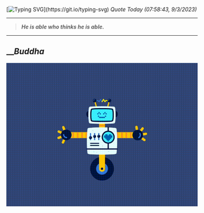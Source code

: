 [![Typing SVG](https://readme-typing-svg.herokuapp.com?font=Press+Start+2P&color=C2F784&size=35&width=900&height=100&lines=Hello+World%2C+I'm+Hung+!)](https://git.io/typing-svg) 
_Quote Today (07:58:43, 9/3/2023)_
___
>**_He is able who thinks he is able._**
___

## __**_Buddha_**

![RobotDance](src/assets/images/robot-dancing-dribble.gif?style=center)
